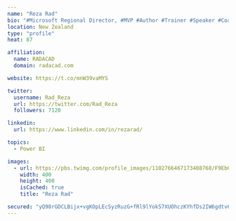 ```yaml
---
name: "Reza Rad"
bio: "#Microsoft Regional Director, #MVP #Author #Trainer #Speaker #Coach #Consultant #PowerBI "
location: New Zealand
type: "profile"
heat: 87

affiliation:
  name: RADACAD
  domain: radacad.com

website: https://t.co/mnW39vaMYS

twitter:
  username: Rad_Reza
  url: https://twitter.com/Rad_Reza
  followers: 7120

linkedin:
  url: https://www.linkedin.com/in/rezarad/

topics:
  - Power BI

images:
  - url: https://pbs.twimg.com/profile_images/1102766467173408768/F9EbQENa_400x400.png
    width: 400
    height: 400
    isCached: true
    title: "Reza Rad"

secured: "yQ98rGDCLBijx+vgKOpLEcSyzRuzG+fRl9lYok57XUOhczKYhfDs2IW6gdtv6AjP/EbHGxQ7NOwgURhupJrFNbq9FjWMx5vx4+TZoB+URRWQKAsoJftqpSPymUbFhvO1xBIn607UFkQnQZUk5s/u3sZYiXDVJ2e0JHUay1n7NvhBcgHGjIKCt0fCrZoKlCEx5ODMPhndDzr9XleI43lXpzAdsaY+uJiEBEat51mqCl8ZJGxp3ZgCONtyrrxsbBctlq0Ey4saPOTX6GiY6hu6ESU0z5pVYecj+HCrC7yQ7bEfxJecSN48y21GpleioXdaudW9CgNDtLpzTEYAlXYVzXTSTQYFmJ+ruKrjDu5vVBB6seWIqlgrcWIJHQKKpmKIelkQbLbsUpkv4sMWeKe2onptzx/A2UriRtedhJlBbkM=;5xgx6K2L4Ux2980LfwWQMw=="
---
```


